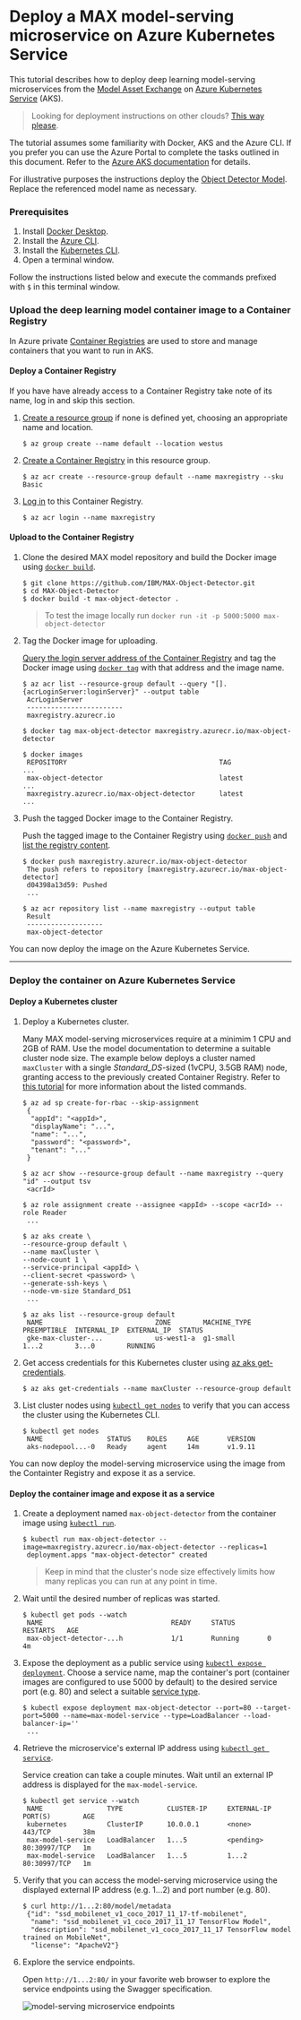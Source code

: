 # Deploy a MAX model-serving microservice on Azure Kubernetes Service

This tutorial describes how to deploy deep learning model-serving microservices from the [Model Asset Exchange](https://developer.ibm.com/exchanges/models/) on [Azure Kubernetes Service](https://azure.microsoft.com/en-us/services/kubernetes-service/) (AKS).

> Looking for deployment instructions on other clouds? [This way please](/README.md).

The tutorial assumes some familiarity with Docker, AKS and the Azure CLI. If you prefer you can use the Azure Portal to complete the tasks outlined in this document. Refer to the [Azure AKS documentation](https://docs.microsoft.com/en-us/azure/aks/) for details.

For illustrative purposes the instructions deploy the [Object Detector Model](https://developer.ibm.com/exchanges/models/all/max-object-detector/). Replace the referenced model name as necessary.

### Prerequisites

1. Install [Docker Desktop](https://www.docker.com/products/docker-desktop).
2. Install the [Azure CLI](https://docs.microsoft.com/en-us/cli/azure/?view=azure-cli-latest).
3. Install the [Kubernetes CLI](https://docs.microsoft.com/en-us/cli/azure/aks?view=azure-cli-latest#az-aks-install-cli).
4. Open a terminal window.

Follow the instructions listed below and execute the commands prefixed with `$` in this terminal window. 

### Upload the deep learning model container image to a Container Registry

In Azure private [Container Registries](https://docs.microsoft.com/en-us/azure/container-registry/) are used to store and manage containers that you want to run in AKS.

#### Deploy a Container Registry

If you have have already access to a Container Registry take note of its name, log in and skip this section.

1. [Create a resource group](https://docs.microsoft.com/en-us/cli/azure/group?view=azure-cli-latest#az-group-create) if none is defined yet, choosing an appropriate name and location.

   ```
   $ az group create --name default --location westus
   ```

2. [Create a Container Registry](https://docs.microsoft.com/en-us/cli/azure/acr?view=azure-cli-latest#az-acr-create) in this resource group.

   ```
   $ az acr create --resource-group default --name maxregistry --sku Basic
   ```

3. [Log in](https://docs.microsoft.com/en-us/cli/azure/acr?view=azure-cli-latest#az-acr-login) to this Container Registry.

   ```
   $ az acr login --name maxregistry
   ```

#### Upload to the Container Registry 

1. Clone the desired MAX model repository and build the Docker image using [`docker build`](https://docs.docker.com/engine/reference/commandline/build/). 

    ```
    $ git clone https://github.com/IBM/MAX-Object-Detector.git
    $ cd MAX-Object-Detector
    $ docker build -t max-object-detector .
    ```
    > To test the image locally run `docker run -it -p 5000:5000 max-object-detector`

2. Tag the Docker image for uploading.

   [Query the login server address of the Container Registry](https://docs.microsoft.com/en-us/cli/azure/acr?view=azure-cli-latest#az-acr-list) and tag the Docker image using [`docker tag`](https://docs.docker.com/engine/reference/commandline/tag/) with that address and the image name.
 
   ```
   $ az acr list --resource-group default --query "[].{acrLoginServer:loginServer}" --output table
    AcrLoginServer
    ------------------------
    maxregistry.azurecr.io

   $ docker tag max-object-detector maxregistry.azurecr.io/max-object-detector

   $ docker images
    REPOSITORY                                      TAG                 ...    
    max-object-detector                             latest              ...    
    maxregistry.azurecr.io/max-object-detector      latest              ...
   ```

3. Push the tagged Docker image to the Container Registry.

   Push the tagged image to the Container Registry using [`docker push`](https://docs.docker.com/engine/reference/commandline/push/) and [list the registry content](https://docs.microsoft.com/en-us/cli/azure/acr/repository?view=azure-cli-latest#az-acr-repository-list).
 
   ```
   $ docker push maxregistry.azurecr.io/max-object-detector
    The push refers to repository [maxregistry.azurecr.io/max-object-detector]
    d04398a13d59: Pushed 
    ...

   $ az acr repository list --name maxregistry --output table
    Result
    -------------------
    max-object-detector
   ```

You can now deploy the image on the Azure Kubernetes Service.

---
### Deploy the container on Azure Kubernetes Service


#### Deploy a Kubernetes cluster

1. Deploy a Kubernetes cluster. 

   Many MAX model-serving microservices require at a minimim 1 CPU and 2GB of RAM. Use the model documentation to determine a suitable cluster node size.
   The example below deploys a cluster named `maxCluster` with a single _Standard_DS_-sized (1vCPU, 3.5GB RAM) node, granting access to the previously created Container Registry. Refer to [this tutorial](https://docs.microsoft.com/en-us/azure/aks/tutorial-kubernetes-deploy-cluster) for more information about the listed commands. 

    ```
    $ az ad sp create-for-rbac --skip-assignment
     {
      "appId": "<appId>",
      "displayName": "...",
      "name": "...",
      "password": "<password>",
      "tenant": "..."
     }

    $ az acr show --resource-group default --name maxregistry --query "id" --output tsv
     <acrId>

    $ az role assignment create --assignee <appId> --scope <acrId> --role Reader
     ...

    $ az aks create \
    --resource-group default \
    --name maxCluster \
    --node-count 1 \
    --service-principal <appId> \
    --client-secret <password> \
    --generate-ssh-keys \
    --node-vm-size Standard_DS1
     ...

    $ az aks list --resource-group default
     NAME                            ZONE        MACHINE_TYPE  PREEMPTIBLE  INTERNAL_IP  EXTERNAL_IP  STATUS
     gke-max-cluster-...             us-west1-a  g1-small                   1...2        3...0        RUNNING
    ```

2. Get access credentials for this Kubernetes cluster using [az aks get-credentials](https://docs.microsoft.com/en-us/cli/azure/aks?view=azure-cli-latest#az-aks-get-credentials).

   ```
   $ az aks get-credentials --name maxCluster --resource-group default
   ```

3. List cluster nodes using [`kubectl get nodes`](https://kubernetes.io/docs/reference/generated/kubectl/kubectl-commands#get) to verify that you can access the cluster using the Kubernetes CLI.
   ```
   $ kubectl get nodes
    NAME                STATUS    ROLES     AGE       VERSION
    aks-nodepool...-0   Ready     agent     14m       v1.9.11
   ```

You can now deploy the model-serving microservice using the image from the Containter Registry and expose it as a service.

#### Deploy the container image and expose it as a service


1. Create a deployment named `max-object-detector` from the container image using [`kubectl run`](https://kubernetes.io/docs/reference/generated/kubectl/kubectl-commands#run). 

   ```
   $ kubectl run max-object-detector --image=maxregistry.azurecr.io/max-object-detector --replicas=1
    deployment.apps "max-object-detector" created
   ```

   > Keep in mind that the cluster's node size effectively limits how many replicas you can run at any point in time.

2. Wait until the desired number of replicas was started.

   ```
   $ kubectl get pods --watch
    NAME                                READY     STATUS        RESTARTS   AGE
    max-object-detector-...h            1/1       Running       0          4m
   ```

3. Expose the deployment as a public service using [`kubectl expose deployment`](https://kubernetes.io/docs/reference/generated/kubectl/kubectl-commands#expose). Choose a service name, map the container's port (container images are configured to use 5000 by default) to the desired service port (e.g. 80) and select a suitable [service type](https://kubernetes.io/docs/concepts/services-networking/service/#publishing-services-service-types).   

   ```
   $ kubectl expose deployment max-object-detector --port=80 --target-port=5000 --name=max-model-service --type=LoadBalancer --load-balancer-ip=''
    ...
   ```

4. Retrieve the microservice's external IP address using [`kubectl get service`](https://kubernetes.io/docs/reference/generated/kubectl/kubectl-commands#get).

   Service creation can take a couple minutes. Wait until an external IP address is displayed for the `max-model-service`.

   ```
   $ kubectl get service --watch
    NAME                TYPE           CLUSTER-IP     EXTERNAL-IP   PORT(S)        AGE
    kubernetes          ClusterIP      10.0.0.1       <none>        443/TCP        38m
    max-model-service   LoadBalancer   1...5          <pending>     80:30997/TCP   1m
    max-model-service   LoadBalancer   1...5          1...2         80:30997/TCP   1m
   ```

5. Verify that you can access the model-serving microservice using the displayed external IP address (e.g. 1...2) and port number (e.g. 80).

   ```
   $ curl http://1...2:80/model/metadata
    {"id": "ssd_mobilenet_v1_coco_2017_11_17-tf-mobilenet", 
     "name": "ssd_mobilenet_v1_coco_2017_11_17 TensorFlow Model", 
     "description": "ssd_mobilenet_v1_coco_2017_11_17 TensorFlow model trained on MobileNet", 
     "license": "ApacheV2"}
   ```

6. Explore the service endpoints.

   Open `http://1...2:80/` in your favorite web browser to explore the service endpoints using the Swagger specification.

   ![model-serving microservice endpoints](images/swagger.png)
